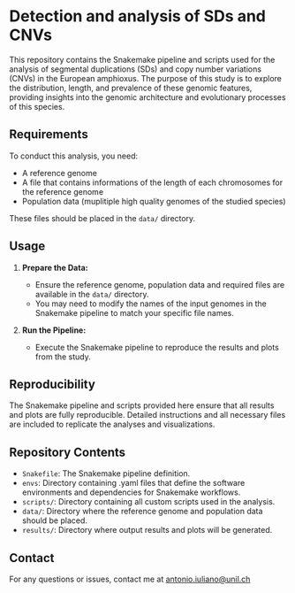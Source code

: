 # Detection and analysis of SDs and CNVs 

This repository contains the Snakemake pipeline and scripts used for the analysis of segmental duplications (SDs) and copy number variations (CNVs) in the European amphioxus. The purpose of this study is to explore the distribution, length, and prevalence of these genomic features, providing insights into the genomic architecture and evolutionary processes of this species.

## Requirements

To conduct this analysis, you need:
- A reference genome
- A file that contains informations of the length of each chromosomes for the reference genome 
- Population data (muplitiple high quality genomes of the studied species)

These files should be placed in the `data/` directory.

## Usage

1. **Prepare the Data:**
   - Ensure the reference genome, population data and required files are available in the `data/` directory.
   - You may need to modify the names of the input genomes in the Snakemake pipeline to match your specific file names.

2. **Run the Pipeline:**
   - Execute the Snakemake pipeline to reproduce the results and plots from the study.

## Reproducibility

The Snakemake pipeline and scripts provided here ensure that all results and plots are fully reproducible. Detailed instructions and all necessary files are included to replicate the analyses and visualizations.

## Repository Contents

- `Snakefile`: The Snakemake pipeline definition.
- `envs`: Directory containing .yaml files that define the software environments and dependencies for Snakemake workflows.
- `scripts/`: Directory containing all custom scripts used in the analysis.
- `data/`: Directory where the reference genome and population data should be placed.
- `results/`: Directory where output results and plots will be generated.

## Contact

For any questions or issues, contact me at antonio.iuliano@unil.ch
